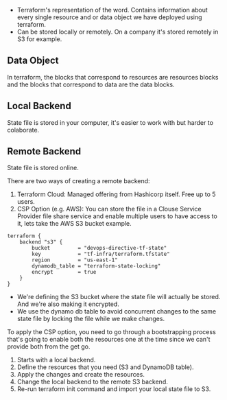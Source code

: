 - Terraform's representation of the word. Contains information about every single resource and or data object we have deployed using terraform.
- Can be stored locally or remotely. On a company it's stored remotely in S3 for example.
## Data Object
In terraform, the blocks that correspond to resources are resources blocks and the blocks that correspond to data are the data blocks.
## Local Backend
State file is stored in your computer, it's easier to work with but harder to colaborate.
## Remote Backend
State file is stored online.

There are two ways of creating a remote backend:
1. Terraform Cloud: Managed offering from Hashicorp itself. Free up to 5 users.
2. CSP Option (e.g. AWS): You can store the file in a Clouse Service Provider file share service and enable multiple users to have access to it, lets take the AWS S3 bucket example.
```plaintext
terraform {
	backend "s3" {
		bucket         = "devops-directive-tf-state"
		key            = "tf-infra/terraform.tfstate"
		region         = "us-east-1"
		dynamodb_table = "terraform-state-locking"
		encrypt        = true
	}
}
```

- We're defining the S3 bucket where the state file will actually be stored. And we're also making it encrypted.
- We use the dynamo db table to avoid concurrent changes to the same state file by locking the file while we make changes.

To apply the CSP option, you need to go through a bootstrapping process that's going to enable both the resources one at the time since we can't provide both from the get go.
1. Starts with a local backend.
2. Define the resources that you need (S3 and DynamoDB table).
3. Apply the changes and create the resources.
4. Change the local backend to the remote S3 backend.
5. Re-run terraform init command and import your local state file to S3.
